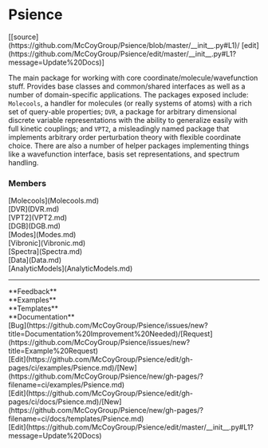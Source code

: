 # <a id="Psience">Psience</a> 
<div class="docs-source-link" markdown="1">
[[source](https://github.com/McCoyGroup/Psience/blob/master/__init__.py#L1)/
[edit](https://github.com/McCoyGroup/Psience/edit/master/__init__.py#L1?message=Update%20Docs)]
</div>
    
The main package for working with core coordinate/molecule/wavefunction stuff.
Provides base classes and common/shared interfaces as well as a number of domain-specific applications.
The packages exposed include: `Molecools`, a handler for molecules (or really systems of atoms) with a
rich set of query-able properties; `DVR`, a package for arbitrary dimensional discrete variable representations
with the ability to generalize easily with full kinetic couplings; and `VPT2`, a misleadingly named package that
implements arbitrary order perturbation theory with flexible coordinate choice.
There are also a number of helper packages implementing things like a wavefunction interface, basis set representations,
and spectrum handling.

### Members
<div class="container alert alert-secondary bg-light">
  <div class="row">
   <div class="col" markdown="1">
[Molecools](Molecools.md)   
</div>
   <div class="col" markdown="1">
[DVR](DVR.md)   
</div>
   <div class="col" markdown="1">
[VPT2](VPT2.md)   
</div>
</div>
  <div class="row">
   <div class="col" markdown="1">
[DGB](DGB.md)   
</div>
   <div class="col" markdown="1">
[Modes](Modes.md)   
</div>
   <div class="col" markdown="1">
[Vibronic](Vibronic.md)   
</div>
</div>
  <div class="row">
   <div class="col" markdown="1">
[Spectra](Spectra.md)   
</div>
   <div class="col" markdown="1">
[Data](Data.md)   
</div>
   <div class="col" markdown="1">
[AnalyticModels](AnalyticModels.md)   
</div>
</div>
  <div class="row">
   <div class="col" markdown="1">
   
</div>
   <div class="col" markdown="1">
   
</div>
   <div class="col" markdown="1">
   
</div>
</div>
</div>













---


<div markdown="1" class="text-secondary">
<div class="container">
  <div class="row">
   <div class="col" markdown="1">
**Feedback**   
</div>
   <div class="col" markdown="1">
**Examples**   
</div>
   <div class="col" markdown="1">
**Templates**   
</div>
   <div class="col" markdown="1">
**Documentation**   
</div>
   <div class="col" markdown="1">
   
</div>
   <div class="col" markdown="1">
   
</div>
   <div class="col" markdown="1">
   
</div>
</div>
  <div class="row">
   <div class="col" markdown="1">
[Bug](https://github.com/McCoyGroup/Psience/issues/new?title=Documentation%20Improvement%20Needed)/[Request](https://github.com/McCoyGroup/Psience/issues/new?title=Example%20Request)   
</div>
   <div class="col" markdown="1">
[Edit](https://github.com/McCoyGroup/Psience/edit/gh-pages/ci/examples/Psience.md)/[New](https://github.com/McCoyGroup/Psience/new/gh-pages/?filename=ci/examples/Psience.md)   
</div>
   <div class="col" markdown="1">
[Edit](https://github.com/McCoyGroup/Psience/edit/gh-pages/ci/docs/Psience.md)/[New](https://github.com/McCoyGroup/Psience/new/gh-pages/?filename=ci/docs/templates/Psience.md)   
</div>
   <div class="col" markdown="1">
[Edit](https://github.com/McCoyGroup/Psience/edit/master/__init__.py#L1?message=Update%20Docs)   
</div>
   <div class="col" markdown="1">
   
</div>
   <div class="col" markdown="1">
   
</div>
   <div class="col" markdown="1">
   
</div>
</div>
</div>
</div>